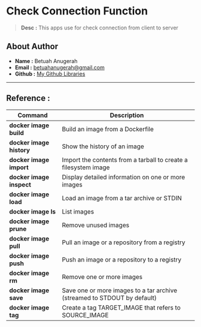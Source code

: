# Check Connection Function

> **Desc :** This apps use for check connection from client to server

## About Author
- **Name :** Betuah Anugerah
- **Email :** betuahanugerah@gmail.com
- **Github :** [My Github Libraries](https://github.com/betuah/)
<hr>

## Reference :
| Command                               | Description                         |
| ------------------------------------- | ----------------------------------- |
| **docker image build**	    | Build an image from a Dockerfile | 
| **docker image history**	    | Show the history of an image | 
| **docker image import**	    | Import the contents from a tarball to create a filesystem image | 
| **docker image inspect**	    | Display detailed information on one or more images | 
| **docker image load**	        | Load an image from a tar archive or STDIN | 
| **docker image ls**	        | List images | 
| **docker image prune**	    | Remove unused images | 
| **docker image pull**	        | Pull an image or a repository from a registry | 
| **docker image push**	        | Push an image or a repository to a registry | 
| **docker image rm**           | Remove one or more images | 
| **docker image save**	        | Save one or more images to a tar archive (streamed to STDOUT by default) | 
| **docker image tag**	        | Create a tag TARGET_IMAGE that refers to SOURCE_IMAGE | 

